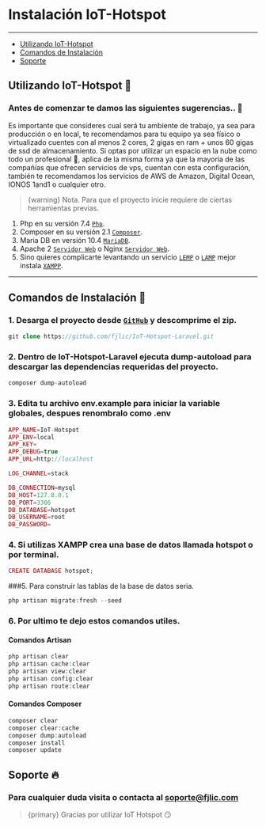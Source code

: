 # Instalación IoT-Hotspot

---

- [Utilizando IoT-Hotspot](#section-1)
- [Comandos de Instalación](#install-command)
- [Soporte](#docs-command)

<a name="section-1"></a>
## Utilizando IoT-Hotspot 🚀

### Antes de comenzar te damos las siguientes sugerencias.. 👀

Es importante que consideres cual será tu ambiente de trabajo, ya sea para producción o en local, te recomendamos para tu equipo ya sea físico o virtualizado cuentes con al menos 2 cores, 2 gigas en ram + unos 60 gigas de ssd de almacenamiento. Si optas por utilizar un espacio en la nube como todo un profesional 🤘, aplica de la misma forma ya que la mayoría de las compañías que ofrecen servicios de vps, cuentan con esta configuración, también te recomendamos los servicios de AWS de Amazon, Digital Ocean, IONOS 1and1 o cualquier otro.

> {warning} Nota. Para que el proyecto inicie requiere de ciertas herramientas previas.

1. Php en su versión 7.4 [`Php`](https://www.php.net/releases/7_4_0.php).
2. Composer en su versión 2.1 [`Composer`](https://getcomposer.org/).
3. Maria DB en versión 10.4 [`MariaDB`](https://mariadb.org/).
4. Apache 2 [`Servidor Web`](https://httpd.apache.org/) o Nginx [`Servidor Web`](https://www.nginx.com/).
5. Sino quieres complicarte levantando un servicio [`LEMP`](https://www.digitalocean.com/community/tutorials/how-to-install-linux-nginx-mysql-php-lemp-stack-on-ubuntu-20-04-es) o [`LAMP`](https://www.digitalocean.com/community/tutorials/how-to-install-linux-apache-mysql-php-lamp-stack-on-ubuntu-20-04-es) mejor instala [`XAMPP`](https://www.apachefriends.org/es/index.html).


---

<a name="install-command"></a>
## Comandos de Instalación 😬

### 1. Desarga el proyecto desde [`GitHub`](https://github.com/fjlic/IoT-Hotspot-Laravel) y descomprime el zip.

```php
git clone https://github.com/fjlic/IoT-Hotspot-Laravel.git
```

### 2. Dentro de IoT-Hotspot-Laravel ejecuta dump-autoload para descargar las dependencias requeridas del proyecto.

```php
composer dump-autoload
```

### 3. Edita tu archivo env.example para iniciar la variable globales, despues renombralo como .env

```php
APP_NAME=IoT-Hotspot
APP_ENV=local
APP_KEY=
APP_DEBUG=true
APP_URL=http://localhost

LOG_CHANNEL=stack

DB_CONNECTION=mysql
DB_HOST=127.0.0.1
DB_PORT=3306
DB_DATABASE=hotspot
DB_USERNAME=root
DB_PASSWORD=
```

### 4. Si utilizas XAMPP crea una base de datos llamada hotspot o por terminal.

```php
CREATE DATABASE hotspot;
```

 ###5. Para construir las tablas de la base de datos seria.

```php
php artisan migrate:fresh --seed
```

### 6. Por ultimo te dejo estos comandos utiles.

#### Comandos Artisan

```php
php artisan clear
php artisan cache:clear
php artisan view:clear
php artisan config:clear
php artisan route:clear
```

#### Comandos Composer

```php
composer clear
composer clear:cache
composer dump:autoload
composer install
composer update
```

<a name="docs-command"></a>
## Soporte 🔥

### Para cualquier duda visita o contacta al [soporte@fjlic.com](https://github.com/fjlic)

> {primary} Gracias por utilizar IoT Hotspot 😏



<larecipe-newsletter></larecipe-newsletter>